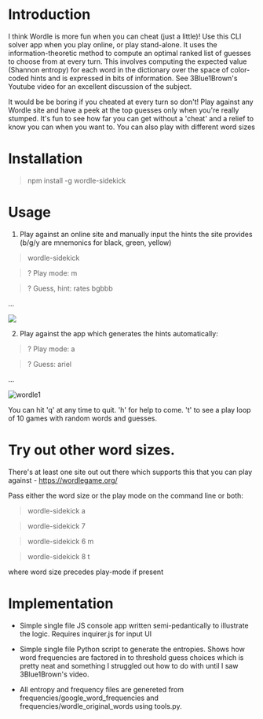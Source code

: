 # Introduction

I think Wordle is more fun when you can cheat (just a little)! Use this CLI solver app when you play online, or play stand-alone. It uses the information-theoretic method to compute an optimal ranked list of guesses to choose from at every turn.  This involves computing the expected value (Shannon entropy) for each word in the dictionary over the space of color-coded hints and is expressed in bits of information. See 3Blue1Brown's Youtube video for an excellent discussion of the subject.

It would be be boring if you cheated at every turn so don't! Play against any Wordle site  and have a peek at the top guesses only when you're really stumped.  It's fun to see how far you can get without a 'cheat' and a relief to know you can when you want to. You can also play with different word sizes

# Installation

> npm install -g wordle-sidekick

# Usage

1) Play against an online site and manually input the hints the site provides (b/g/y are mnemonics for black, green, yellow)

> wordle-sidekick

>? Play mode: m

>? Guess, hint: rates bgbbb

...

![](https://github.com/adriaan29A/wordle-sidekick/blob/main/wordle0.gif)

2) Play against the app which generates the hints automatically:

>? Play mode: a

>? Guess: ariel

...

![wordle1](https://user-images.githubusercontent.com/88779001/210022892-24c5c667-2524-439c-96e6-5e5a7417f5f1.gif)


You can hit 'q' at any time to quit. 'h' for help to come. 't' to see a play loop of 10 games with random words and guesses. 

# Try out other word sizes. 

There's at least one site out out there which supports this that you can play against - https://wordlegame.org/

Pass either the word size or the play mode on the command line or both:

> wordle-sidekick a

> wordle-sidekick 7

> wordle-sidekick 6 m

> wordle-sidekick 8 t

where word size precedes play-mode if present

# Implementation

- Simple single file JS console app written semi-pedantically to illustrate the logic. Requires inquirer.js for input UI

- Simple single file  Python script to generate the entropies. Shows how word frequencies are factored in to threshold guess choices which is pretty neat and something I struggled out how to do with until I saw 3Blue1Brown's video.

- All entropy and frequency files are genereted from frequencies/google_word_frequencies and frequencies/wordle_original_words using tools.py.



















